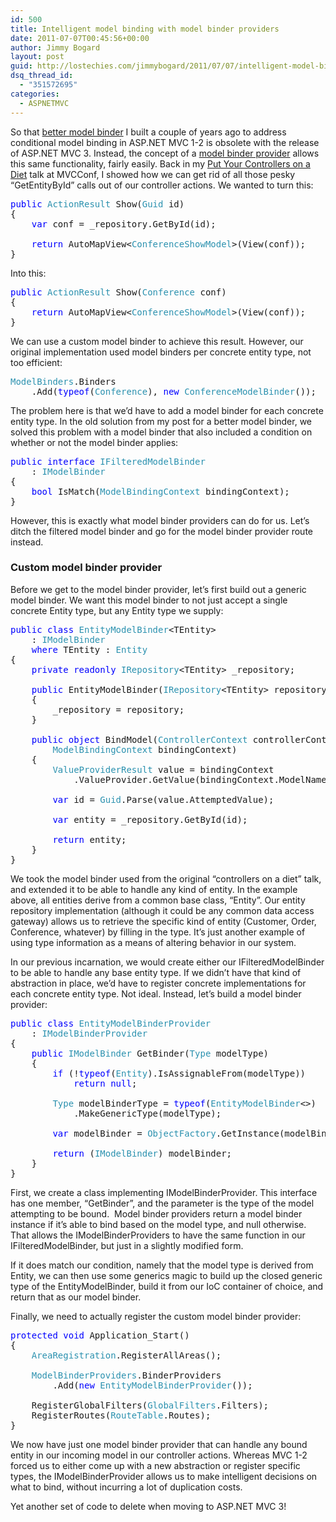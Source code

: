 ```yaml
---
id: 500
title: Intelligent model binding with model binder providers
date: 2011-07-07T00:45:56+00:00
author: Jimmy Bogard
layout: post
guid: http://lostechies.com/jimmybogard/2011/07/07/intelligent-model-binding-with-model-binder-providers/
dsq_thread_id:
  - "351572695"
categories:
  - ASPNETMVC
---
```

So that [better model binder](http://lostechies.com/jimmybogard/2009/03/18/a-better-model-binder/) I built a couple of years ago to address conditional model binding in ASP.NET MVC 1-2 is obsolete with the release of ASP.NET MVC 3. Instead, the concept of a [model binder provider](http://bradwilson.typepad.com/blog/2010/10/service-location-pt9-model-binders.html) allows this same functionality, fairly easily. Back in my [Put Your Controllers on a Diet](http://www.viddler.com/explore/mvcconf/videos/1/) talk at MVCConf, I showed how we can get rid of all those pesky “GetEntityById” calls out of our controller actions. We wanted to turn this:

<pre class="code"><span style="color: blue">public </span><span style="color: #2b91af">ActionResult </span>Show(<span style="color: #2b91af">Guid </span>id)
{
    <span style="color: blue">var </span>conf = _repository.GetById(id);

    <span style="color: blue">return </span>AutoMapView&lt;<span style="color: #2b91af">ConferenceShowModel</span>&gt;(View(conf));
}
</pre>

Into this:

<pre class="code"><span style="color: blue">public </span><span style="color: #2b91af">ActionResult </span>Show(<span style="color: #2b91af">Conference </span>conf)
{
    <span style="color: blue">return </span>AutoMapView&lt;<span style="color: #2b91af">ConferenceShowModel</span>&gt;(View(conf));
}
</pre>

We can use a custom model binder to achieve this result. However, our original implementation used model binders per concrete entity type, not too efficient:

<pre class="code"><span style="color: #2b91af">ModelBinders</span>.Binders
    .Add(<span style="color: blue">typeof</span>(<span style="color: #2b91af">Conference</span>), <span style="color: blue">new </span><span style="color: #2b91af">ConferenceModelBinder</span>());
</pre>

The problem here is that we’d have to add a model binder for each concrete entity type. In the old solution from my post for a better model binder, we solved this problem with a model binder that also included a condition on whether or not the model binder applies:

<pre class="code"><span style="color: blue">public interface </span><span style="color: #2b91af">IFilteredModelBinder
    </span>: <span style="color: #2b91af">IModelBinder
</span>{
    <span style="color: blue">bool </span>IsMatch(<span style="color: #2b91af">ModelBindingContext </span>bindingContext);
}
</pre>

However, this is exactly what model binder providers can do for us. Let’s ditch the filtered model binder and go for the model binder provider route instead.

### Custom model binder provider

Before we get to the model binder provider, let’s first build out a generic model binder. We want this model binder to not just accept a single concrete Entity type, but any Entity type we supply:

<pre class="code"><span style="color: blue">public class </span><span style="color: #2b91af">EntityModelBinder</span>&lt;TEntity&gt; 
    : <span style="color: #2b91af">IModelBinder
    </span><span style="color: blue">where </span>TEntity : <span style="color: #2b91af">Entity
</span>{
    <span style="color: blue">private readonly </span><span style="color: #2b91af">IRepository</span>&lt;TEntity&gt; _repository;

    <span style="color: blue">public </span>EntityModelBinder(<span style="color: #2b91af">IRepository</span>&lt;TEntity&gt; repository)
    {
        _repository = repository;
    }

    <span style="color: blue">public object </span>BindModel(<span style="color: #2b91af">ControllerContext </span>controllerContext, 
        <span style="color: #2b91af">ModelBindingContext </span>bindingContext)
    {
        <span style="color: #2b91af">ValueProviderResult </span>value = bindingContext
            .ValueProvider.GetValue(bindingContext.ModelName);

        <span style="color: blue">var </span>id = <span style="color: #2b91af">Guid</span>.Parse(value.AttemptedValue);

        <span style="color: blue">var </span>entity = _repository.GetById(id);

        <span style="color: blue">return </span>entity;
    }
}
</pre>

We took the model binder used from the original “controllers on a diet” talk, and extended it to be able to handle any kind of entity. In the example above, all entities derive from a common base class, “Entity”. Our entity repository implementation (although it could be any common data access gateway) allows us to retrieve the specific kind of entity (Customer, Order, Conference, whatever) by filling in the type. It’s just another example of using type information as a means of altering behavior in our system.

In our previous incarnation, we would create either our IFilteredModelBinder to be able to handle any base entity type. If we didn’t have that kind of abstraction in place, we’d have to register concrete implementations for each concrete entity type. Not ideal. Instead, let’s build a model binder provider:

<pre class="code"><span style="color: blue">public class </span><span style="color: #2b91af">EntityModelBinderProvider
    </span>: <span style="color: #2b91af">IModelBinderProvider
</span>{
    <span style="color: blue">public </span><span style="color: #2b91af">IModelBinder </span>GetBinder(<span style="color: #2b91af">Type </span>modelType)
    {
        <span style="color: blue">if </span>(!<span style="color: blue">typeof</span>(<span style="color: #2b91af">Entity</span>).IsAssignableFrom(modelType))
            <span style="color: blue">return null</span>;

        <span style="color: #2b91af">Type </span>modelBinderType = <span style="color: blue">typeof</span>(<span style="color: #2b91af">EntityModelBinder</span>&lt;&gt;)
            .MakeGenericType(modelType);

        <span style="color: blue">var </span>modelBinder = <span style="color: #2b91af">ObjectFactory</span>.GetInstance(modelBinderType);

        <span style="color: blue">return </span>(<span style="color: #2b91af">IModelBinder</span>) modelBinder;
    }
}
</pre>

First, we create a class implementing IModelBinderProvider. This interface has one member, “GetBinder”, and the parameter is the type of the model attempting to be bound.&nbsp; Model binder providers return a model binder instance if it’s able to bind based on the model type, and null otherwise. That allows the IModelBinderProviders to have the same function in our IFilteredModelBinder, but just in a slightly modified form.

If it does match our condition, namely that the model type is derived from Entity, we can then use some generics magic to build up the closed generic type of the EntityModelBinder, build it from our IoC container of choice, and return that as our model binder.

Finally, we need to actually register the custom model binder provider:

<pre class="code"><span style="color: blue">protected void </span>Application_Start()
{
    <span style="color: #2b91af">AreaRegistration</span>.RegisterAllAreas();

    <span style="color: #2b91af">ModelBinderProviders</span>.BinderProviders
        .Add(<span style="color: blue">new </span><span style="color: #2b91af">EntityModelBinderProvider</span>());

    RegisterGlobalFilters(<span style="color: #2b91af">GlobalFilters</span>.Filters);
    RegisterRoutes(<span style="color: #2b91af">RouteTable</span>.Routes);
}
</pre>

We now have just one model binder provider that can handle any bound entity in our incoming model in our controller actions. Whereas MVC 1-2 forced us to either come up with a new abstraction or register specific types, the IModelBinderProvider allows us to make intelligent decisions on what to bind, without incurring a lot of duplication costs.

Yet another set of code to delete when moving to ASP.NET MVC 3!